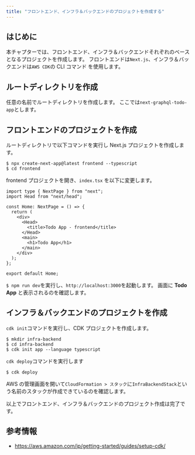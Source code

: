 ```yaml
---
title: "フロントエンド、インフラ＆バックエンドのプロジェクトを作成する"
---
```


## はじめに

本チャプターでは、フロントエンド、インフラ＆バックエンドそれぞれのベースとなるプロジェクトを作成します。
フロントエンドは`Next.js`、インフラ＆バックエンドは`AWS CDK`の CLI コマンド を使用します。

## ルートディレクトリを作成

任意の名前でルートディレクトリを作成します。
ここでは`next-graphql-todo-app`とします。

## フロントエンドのプロジェクトを作成

ルートディレクトリで以下コマンドを実行し Next.js プロジェクトを作成します。

```
$ npx create-next-app@latest frontend --typescript
$ cd frontend
```

frontend プロジェクトを開き、`index.tsx` を以下に変更します。

```js:./pages/index.tsx
import type { NextPage } from "next";
import Head from "next/head";

const Home: NextPage = () => {
  return (
    <div>
      <Head>
        <title>Todo App - frontend</title>
      </Head>
      <main>
        <h1>Todo App</h1>
      </main>
    </div>
  );
};

export default Home;
```

`$ npm run dev`を実行し、`http://localhost:3000`を起動します。
画面に **Todo App** と表示されるのを確認します。

## インフラ＆バックエンドのプロジェクトを作成

`cdk init`コマンドを実行し、CDK プロジェクトを作成します。

```shell:./
$ mkdir infra-backend
$ cd infra-backend
$ cdk init app --language typescript
```

`cdk deploy`コマンドを実行します

```shell:./infra-backend
$ cdk deploy
```

AWS の管理画面を開いて`CloudFormation > スタック`に`InfraBackendStack`という名前のスタックが作成できているのを確認します。

以上でフロントエンド、インフラ＆バックエンドのプロジェクト作成は完了です。

## 参考情報

- https://aws.amazon.com/jp/getting-started/guides/setup-cdk/
